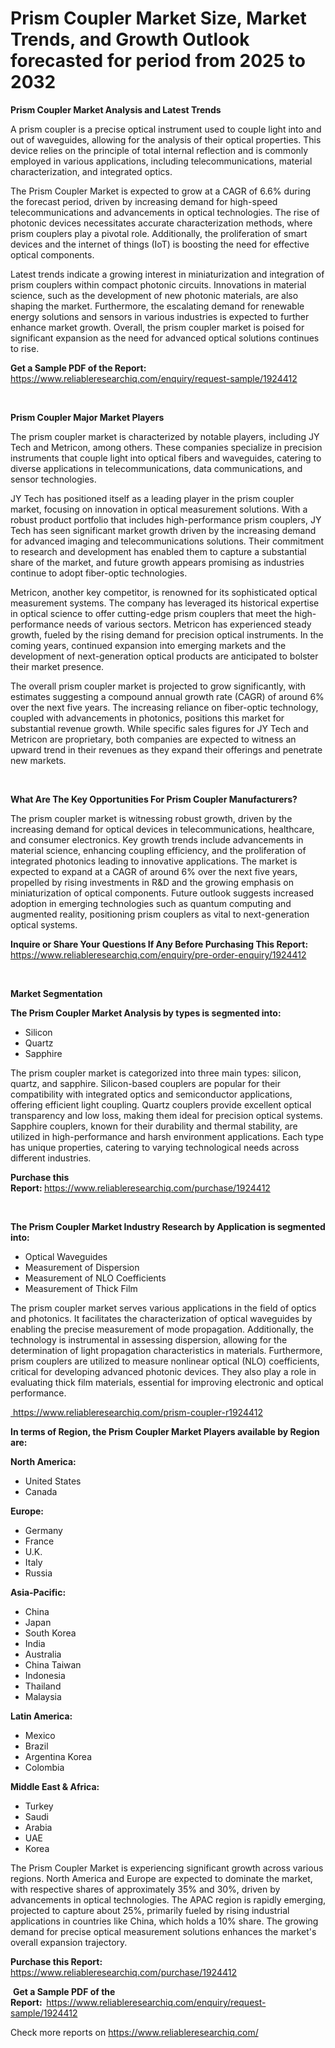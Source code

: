 <p><h1>Prism Coupler Market Size, Market Trends, and Growth Outlook forecasted for period from 2025 to 2032</h1></p><p><strong>Prism Coupler Market Analysis and Latest Trends</strong></p>
<p><p>A prism coupler is a precise optical instrument used to couple light into and out of waveguides, allowing for the analysis of their optical properties. This device relies on the principle of total internal reflection and is commonly employed in various applications, including telecommunications, material characterization, and integrated optics.</p><p>The Prism Coupler Market is expected to grow at a CAGR of 6.6% during the forecast period, driven by increasing demand for high-speed telecommunications and advancements in optical technologies. The rise of photonic devices necessitates accurate characterization methods, where prism couplers play a pivotal role. Additionally, the proliferation of smart devices and the internet of things (IoT) is boosting the need for effective optical components.</p><p>Latest trends indicate a growing interest in miniaturization and integration of prism couplers within compact photonic circuits. Innovations in material science, such as the development of new photonic materials, are also shaping the market. Furthermore, the escalating demand for renewable energy solutions and sensors in various industries is expected to further enhance market growth. Overall, the prism coupler market is poised for significant expansion as the need for advanced optical solutions continues to rise.</p></p>
<p><strong>Get a Sample PDF of the Report:&nbsp;</strong> <a href="https://www.reliableresearchiq.com/enquiry/request-sample/1924412?utm_campaign=1876&utm_medium=2&utm_source=Github&utm_content=ia&utm_term=14012025&utm_id=prism-coupler">https://www.reliableresearchiq.com/enquiry/request-sample/1924412</a></p>
<p>&nbsp;</p>
<p><strong>Prism Coupler Major Market Players</strong></p>
<p><p>The prism coupler market is characterized by notable players, including JY Tech and Metricon, among others. These companies specialize in precision instruments that couple light into optical fibers and waveguides, catering to diverse applications in telecommunications, data communications, and sensor technologies.</p><p>JY Tech has positioned itself as a leading player in the prism coupler market, focusing on innovation in optical measurement solutions. With a robust product portfolio that includes high-performance prism couplers, JY Tech has seen significant market growth driven by the increasing demand for advanced imaging and telecommunications solutions. Their commitment to research and development has enabled them to capture a substantial share of the market, and future growth appears promising as industries continue to adopt fiber-optic technologies.</p><p>Metricon, another key competitor, is renowned for its sophisticated optical measurement systems. The company has leveraged its historical expertise in optical science to offer cutting-edge prism couplers that meet the high-performance needs of various sectors. Metricon has experienced steady growth, fueled by the rising demand for precision optical instruments. In the coming years, continued expansion into emerging markets and the development of next-generation optical products are anticipated to bolster their market presence.</p><p>The overall prism coupler market is projected to grow significantly, with estimates suggesting a compound annual growth rate (CAGR) of around 6% over the next five years. The increasing reliance on fiber-optic technology, coupled with advancements in photonics, positions this market for substantial revenue growth. While specific sales figures for JY Tech and Metricon are proprietary, both companies are expected to witness an upward trend in their revenues as they expand their offerings and penetrate new markets.</p></p>
<p>&nbsp;</p>
<p><strong>What Are The Key Opportunities For Prism Coupler Manufacturers?</strong></p>
<p><p>The prism coupler market is witnessing robust growth, driven by the increasing demand for optical devices in telecommunications, healthcare, and consumer electronics. Key growth trends include advancements in material science, enhancing coupling efficiency, and the proliferation of integrated photonics leading to innovative applications. The market is expected to expand at a CAGR of around 6% over the next five years, propelled by rising investments in R&D and the growing emphasis on miniaturization of optical components. Future outlook suggests increased adoption in emerging technologies such as quantum computing and augmented reality, positioning prism couplers as vital to next-generation optical systems.</p></p>
<p><strong>Inquire or Share Your Questions If Any Before Purchasing This Report:</strong> <a href="https://www.reliableresearchiq.com/enquiry/pre-order-enquiry/1924412?utm_campaign=1876&utm_medium=2&utm_source=Github&utm_content=ia&utm_term=14012025&utm_id=prism-coupler">https://www.reliableresearchiq.com/enquiry/pre-order-enquiry/1924412</a></p>
<p>&nbsp;</p>
<p><strong>Market Segmentation</strong></p>
<p><strong>The Prism Coupler Market Analysis by types is segmented into:</strong></p>
<p><ul><li>Silicon</li><li>Quartz</li><li>Sapphire</li></ul></p>
<p><p>The prism coupler market is categorized into three main types: silicon, quartz, and sapphire. Silicon-based couplers are popular for their compatibility with integrated optics and semiconductor applications, offering efficient light coupling. Quartz couplers provide excellent optical transparency and low loss, making them ideal for precision optical systems. Sapphire couplers, known for their durability and thermal stability, are utilized in high-performance and harsh environment applications. Each type has unique properties, catering to varying technological needs across different industries.</p></p>
<p><strong>Purchase this Report:&nbsp;</strong><a href="https://www.reliableresearchiq.com/purchase/1924412?utm_campaign=1876&utm_medium=2&utm_source=Github&utm_content=ia&utm_term=14012025&utm_id=prism-coupler">https://www.reliableresearchiq.com/purchase/1924412</a></p>
<p>&nbsp;</p>
<p><strong>The Prism Coupler Market Industry Research by Application is segmented into:</strong></p>
<p><ul><li>Optical Waveguides</li><li>Measurement of Dispersion</li><li>Measurement of NLO Coefficients</li><li>Measurement of Thick Film</li></ul></p>
<p><p>The prism coupler market serves various applications in the field of optics and photonics. It facilitates the characterization of optical waveguides by enabling the precise measurement of mode propagation. Additionally, the technology is instrumental in assessing dispersion, allowing for the determination of light propagation characteristics in materials. Furthermore, prism couplers are utilized to measure nonlinear optical (NLO) coefficients, critical for developing advanced photonic devices. They also play a role in evaluating thick film materials, essential for improving electronic and optical performance.</p></p>
<p><a href="https://www.reliableresearchiq.com/prism-coupler-r1924412?utm_campaign=1876&utm_medium=2&utm_source=Github&utm_content=ia&utm_term=14012025&utm_id=prism-coupler">&nbsp;https://www.reliableresearchiq.com/prism-coupler-r1924412</a></p>
<p><strong>In terms of Region, the Prism Coupler Market Players available by Region are:</strong></p>
<p>
    <p> <strong> North America: </strong>
        <ul>
            <li>United States</li>
            <li>Canada</li>
        </ul>
        </p> 
    <p> <strong> Europe: </strong>
        <ul>
            <li>Germany</li>
            <li>France</li>
            <li>U.K.</li>
            <li>Italy</li>
            <li>Russia</li>
        </ul>
        </p> 
    <p> <strong> Asia-Pacific: </strong>
        <ul>
            <li>China</li>
            <li>Japan</li>
            <li>South Korea</li>
            <li>India</li>
            <li>Australia</li>
            <li>China Taiwan</li>
            <li>Indonesia</li>
            <li>Thailand</li>
            <li>Malaysia</li>
        </ul>
        </p> 
    <p> <strong> Latin America: </strong>
        <ul>
            <li>Mexico</li>
            <li>Brazil</li>
            <li>Argentina Korea</li>
            <li>Colombia</li>
        </ul>
        </p> 
    <p> <strong> Middle East & Africa: </strong>
        <ul>
            <li>Turkey</li>
            <li>Saudi</li>
            <li>Arabia</li>
            <li>UAE</li>
            <li>Korea</li>
        </ul>
    </p>
    </p>
<p><p>The Prism Coupler Market is experiencing significant growth across various regions. North America and Europe are expected to dominate the market, with respective shares of approximately 35% and 30%, driven by advancements in optical technologies. The APAC region is rapidly emerging, projected to capture about 25%, primarily fueled by rising industrial applications in countries like China, which holds a 10% share. The growing demand for precise optical measurement solutions enhances the market's overall expansion trajectory.</p></p>
<p><strong>Purchase this Report: </strong><a href="https://www.reliableresearchiq.com/purchase/1924412?utm_campaign=1876&utm_medium=2&utm_source=Github&utm_content=ia&utm_term=14012025&utm_id=prism-coupler">https://www.reliableresearchiq.com/purchase/1924412</a></p>
<p>&nbsp;<strong>Get a Sample PDF of the Report:&nbsp;&nbsp;</strong><a href="https://www.reliableresearchiq.com/enquiry/request-sample/1924412?utm_campaign=1876&utm_medium=2&utm_source=Github&utm_content=ia&utm_term=14012025&utm_id=prism-coupler">https://www.reliableresearchiq.com/enquiry/request-sample/1924412</a></p>
<p><strong></strong></p>
<p>Check more reports on <a href="https://www.reliableresearchiq.com/?utm_campaign=1876&utm_medium=2&utm_source=Github&utm_content=ia&utm_term=14012025&utm_id=prism-coupler">https://www.reliableresearchiq.com/</a></p>